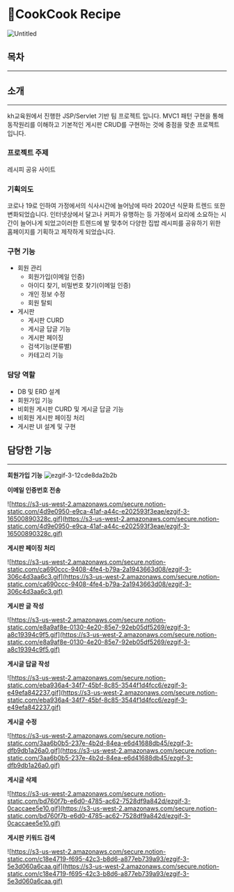 # 🍳CookCook Recipe

![Untitled](https://user-images.githubusercontent.com/75398832/115556780-fbc5f180-a2eb-11eb-9285-1a5ada8f5af6.png)


## 목차

---

## 소개

---

 kh교육원에서 진행한 JSP/Servlet 기반 팀 프로젝트 입니다.  MVC1 패턴 구현을 통해 동작원리를 이해하고 기본적인 게시판 CRUD를 구현하는 것에 중점을 맞춘 프로젝트 입니다. 

### 프로젝트 주제

레시피 공유 사이트

### 기획의도

코로나 19로 인하여 가정에서의 식사시간에 늘어남에 따라 2020년 식문화 트렌드 또한 변화되었습니다. 인터넷상에서 달고나 커피가 유행하는 등 가정에서 요리에 소요하는 시간이 늘어나게 되었고이러한 트렌드에 발 맞추어 다양한 집밥 레시피를 공유하기 위한 홈페이지를 기획하고 제작하게 되었습니다.

### **구현 기능**

- 회원 관리
    - 회원가입(이메일 인증)
    - 아이디 찾기, 비밀번호 찾기(이메일 인증)
    - 개인 정보 수정
    - 회원 탈퇴
- 게시판
    - 게시판 CURD
    - 게시글 답글 기능
    - 게시판 페이징
    - 검색기능(분류별)
    - 카테고리 기능

### 담당 역할

- DB 및 ERD 설계
- 회원가입 기능
- 비회원 게시판 CURD 및 게시글 답글 기능
- 비회원 게시판 페이징 처리
- 게시판 UI  설계 및 구현

## 담당한 기능

---

**회원가입 기능**
![ezgif-3-12cde8da2b2b](https://user-images.githubusercontent.com/75398832/115556912-26b04580-a2ec-11eb-8bbb-71e83bb80e77.gif)

**이메일 인증번호 전송**

![https://s3-us-west-2.amazonaws.com/secure.notion-static.com/4d9e0950-e9ca-41af-a44c-e202593f3eae/ezgif-3-16500890328c.gif](https://s3-us-west-2.amazonaws.com/secure.notion-static.com/4d9e0950-e9ca-41af-a44c-e202593f3eae/ezgif-3-16500890328c.gif)

**게시판 페이징 처리**

![https://s3-us-west-2.amazonaws.com/secure.notion-static.com/ca690ccc-9408-4fe4-b79a-2a1943663d08/ezgif-3-306c4d3aa6c3.gif](https://s3-us-west-2.amazonaws.com/secure.notion-static.com/ca690ccc-9408-4fe4-b79a-2a1943663d08/ezgif-3-306c4d3aa6c3.gif)

**게시판 글 작성**

![https://s3-us-west-2.amazonaws.com/secure.notion-static.com/e8a9af8e-0130-4e20-85e7-92eb05df5269/ezgif-3-a8c19394c9f5.gif](https://s3-us-west-2.amazonaws.com/secure.notion-static.com/e8a9af8e-0130-4e20-85e7-92eb05df5269/ezgif-3-a8c19394c9f5.gif)

**게시글 답글 작성**

![https://s3-us-west-2.amazonaws.com/secure.notion-static.com/eba936a4-34f7-45bf-8c85-3544f1d4fcc6/ezgif-3-e49efa842237.gif](https://s3-us-west-2.amazonaws.com/secure.notion-static.com/eba936a4-34f7-45bf-8c85-3544f1d4fcc6/ezgif-3-e49efa842237.gif)

**게시글 수정**

![https://s3-us-west-2.amazonaws.com/secure.notion-static.com/3aa6b0b5-237e-4b2d-84ea-e6d41688db45/ezgif-3-dfb9db1a26a0.gif](https://s3-us-west-2.amazonaws.com/secure.notion-static.com/3aa6b0b5-237e-4b2d-84ea-e6d41688db45/ezgif-3-dfb9db1a26a0.gif)

**게시글 삭제**

![https://s3-us-west-2.amazonaws.com/secure.notion-static.com/bd760f7b-e6d0-4785-ac62-7528df9a842d/ezgif-3-0caccaee5e10.gif](https://s3-us-west-2.amazonaws.com/secure.notion-static.com/bd760f7b-e6d0-4785-ac62-7528df9a842d/ezgif-3-0caccaee5e10.gif)

**게시판 키워드 검색**

![https://s3-us-west-2.amazonaws.com/secure.notion-static.com/c18e4719-f695-42c3-b8d6-a877eb739a93/ezgif-3-5e3d060a6caa.gif](https://s3-us-west-2.amazonaws.com/secure.notion-static.com/c18e4719-f695-42c3-b8d6-a877eb739a93/ezgif-3-5e3d060a6caa.gif)
